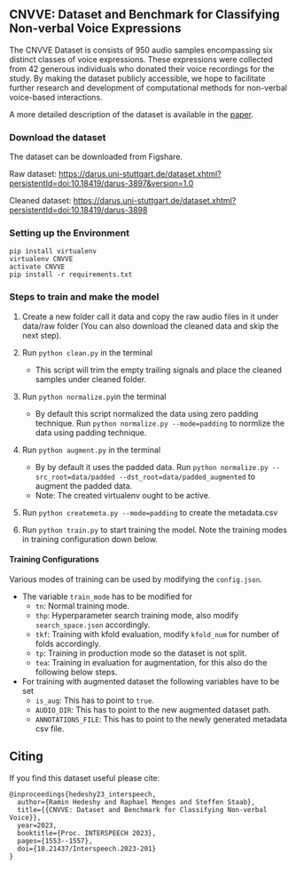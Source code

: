 ## CNVVE: Dataset and Benchmark for Classifying Non-verbal Voice Expressions


The CNVVE Dataset is consists of 950 audio samples encompassing six distinct classes of voice expressions. These expressions were collected from 42 generous individuals who donated their voice recordings for the study. By making the dataset publicly accessible, we hope to facilitate further research and development of computational methods for non-verbal voice-based interactions.

A more detailed description of the dataset is available in the [paper](https://www.isca-archive.org/interspeech_2023/hedeshy23_interspeech.html).

### Download the dataset
The dataset can be downloaded from Figshare.

Raw dataset:
https://darus.uni-stuttgart.de/dataset.xhtml?persistentId=doi:10.18419/darus-3897&version=1.0

Cleaned dataset:
https://darus.uni-stuttgart.de/dataset.xhtml?persistentId=doi:10.18419/darus-3898

### Setting up the Environment

```
pip install virtualenv
virtualenv CNVVE
activate CNVVE
pip install -r requirements.txt
```

### Steps to train and make the model

1. Create a new folder call it data and copy the raw audio files in it under data/raw folder (You can also download the cleaned data and skip the next step).

1. Run `python clean.py` in the terminal
    - This script will trim the empty trailing signals and place the cleaned samples under cleaned folder.

1. Run `python normalize.py`in the terminal
    - By default this script normalized the data using zero padding technique. Run `python normalize.py --mode=padding` to normlize the data using padding technique.

1. Run `python augment.py` in the terminal
    - By by default it uses the padded data. Run `python normalize.py --src_root=data/padded --dst_root=data/padded_augmented` to augment the padded data.
    - Note: The created virtualenv ought to be active. 

1. Run `python createmeta.py --mode=padding` to create the metadata.csv

1. Run `python train.py` to start training the model. Note the training modes in training configuration down below.



#### Training Configurations

Various modes of training can be used by modifying the `config.json`.
- The  variable `train_mode`  has to be modified for
    - `tn`: Normal training mode.
    - `thp`: Hyperparameter search training mode, also modify `search_space.json` accordingly.
    - `tkf`: Training with kfold evaluation, modify `kfold_num` for number of folds accordingly.
    - `tp`: Training in production mode so the dataset is not split.
    - `tea`: Training in evaluation for augmentation, for this also do the following below steps. 
- For training with augmented dataset the following variables have to be set
    - `is_aug`: This has to point to `true`.
    - `AUDIO_DIR`: This has to point to the new augmented dataset path. 
    - `ANNOTATIONS_FILE`: This has to point to the newly generated metadata csv file. 


## Citing
If you find this dataset useful please cite:
```
@inproceedings{hedeshy23_interspeech,
  author={Ramin Hedeshy and Raphael Menges and Steffen Staab},
  title={{CNVVE: Dataset and Benchmark for Classifying Non-verbal Voice}},
  year=2023,
  booktitle={Proc. INTERSPEECH 2023},
  pages={1553--1557},
  doi={10.21437/Interspeech.2023-201}
}
```
